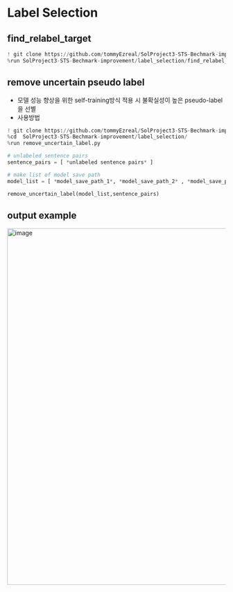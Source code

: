 # Label Selection 

## find_relabel_target
```python
! git clone https://github.com/tommyEzreal/SolProject3-STS-Bechmark-improvement/
%run SolProject3-STS-Bechmark-improvement/label_selection/find_relabel_target.py
```


## remove uncertain pseudo label
- 모델 성능 향상을 위한 self-training방식 적용 시 불확실성이 높은 pseudo-label을 선별 
- 사용방법

```python
! git clone https://github.com/tommyEzreal/SolProject3-STS-Bechmark-improvement
%cd  SolProject3-STS-Bechmark-improvement/label_selection/
%run remove_uncertain_label.py
```

```python
# unlabeled sentence pairs
sentence_pairs = [ *unlabeled sentence pairs* ]

# make list of model save path
model_list = [ *model_save_path_1*, *model_save_path_2* , *model_save_path_3* , ... ] # trained model

remove_uncertain_label(model_list,sentence_pairs)

```

## output example
<img width="822" alt="image" src="https://user-images.githubusercontent.com/100064247/210054230-a05ad6d3-5bfb-40f1-9035-9453bf0ddc14.png">
